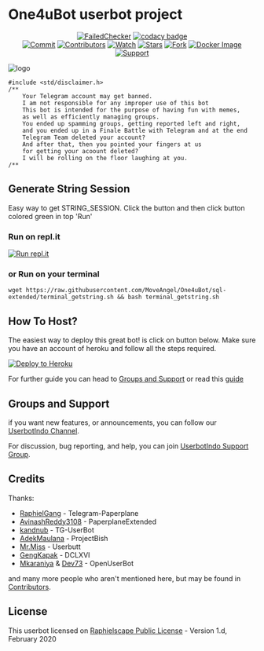 # One4uBot userbot project

<p align="center">
    <a href="https://github.com/MoveAngel/One4uBot/actions?query=workflow%3AFailedChecker" > <img src="https://img.shields.io/github/workflow/status/MoveAngel/One4uBot/FailedChecker/sql-extended?label=Build&style=flat-square&logo=github-actions&logoColor=white&color=98CE00" alt="FailedChecker" /></a>
    <a href="https://www.codacy.com/manual/MoveAngel/One4uBot?utm_source=github.com&amp;utm_medium=referral&amp;utm_content=MoveAngel/One4uBot&amp;utm_campaign=Badge_Grade"><img src="https://img.shields.io/codacy/grade/e758192aef1c4178be8777694409b248?style=flat-square&logo=codacy&color=17BEBB" alt="codacy badge"/></a><br>
    <a href="https://github.com/MoveAngel/One4uBot/commits/sql-extended"><img src="https://img.shields.io/github/last-commit/MoveAngel/One4uBot/sql-extended?label=Last%20Commit&style=flat-square&logo=github&color=8C86AA" alt="Commit" /></a>
    <a href="https://github.com/MoveAngel/One4uBot/graphs/contributors"><img src="https://img.shields.io/github/contributors-anon/MoveAngel/One4uBot?label=Contributors&style=flat-square&logo=github&color=FF4D80" alt="Contributors" /></a>
    <a href="https://github.com/MoveAngel/One4uBot/watchers"><img src="https://img.shields.io/github/watchers/MoveAngel/One4uBot?label=Watch&style=flat-square&logo=github&color=FF70A6" alt="Watch" /></a>
    <a href="https://github.com/MoveAngel/One4uBot/stargazers"><img src="https://img.shields.io/github/stars/MoveAngel/One4uBot?label=Stars&style=flat-square&logo=github&color=F87575" alt="Stars" /></a>
    <a href="https://github.com/MoveAngel/One4uBot/network/members"><img src="https://img.shields.io/github/forks/MoveAngel/One4uBot?label=Fork&style=flat-square&logo=github&color=E0777D" alt="Fork" /></a>
    <a href="https://hub.docker.com/r/movecrew/one4ubot"> <img src="https://img.shields.io/docker/image-size/movecrew/one4ubot/alpine-latest?label=Docker%20Size&style=flat-square&logo=docker&logoColor=white&color=1B98E0" alt="Docker Image" /></a><br>
    <a href="https://t.me/userbotindo"> <img src="https://img.shields.io/badge/telegram-Support_Group-blue?style=social&logo=telegram" alt="Support" /></a>
</p>

![logo](https://i.ibb.co/02QVkHC/headersmina.jpg)

```
#include <std/disclaimer.h>
/**
    Your Telegram account may get banned.
    I am not responsible for any improper use of this bot
    This bot is intended for the purpose of having fun with memes,
    as well as efficiently managing groups.
    You ended up spamming groups, getting reported left and right,
    and you ended up in a Finale Battle with Telegram and at the end
    Telegram Team deleted your account?
    And after that, then you pointed your fingers at us
    for getting your acoount deleted?
    I will be rolling on the floor laughing at you.
/**
```

## Generate String Session
Easy way to get STRING_SESSION. Click the button and then click button colored green in top 'Run'

### Run on repl.it
[![Run repl.it](https://img.shields.io/badge/run-string__session.py-blue?style=flat-square&logo=repl.it)](https://repl.it/@MoveAngel/UserbotSession?lite=1&outputonly=1)

### or Run on your terminal
```
wget https://raw.githubusercontent.com/MoveAngel/One4uBot/sql-extended/terminal_getstring.sh && bash terminal_getstring.sh
```

## How To Host?

The easiest way to deploy this great bot! is click on button below.
Make sure you have an account of heroku and follow all the steps required.

<p align="left"><a href="https://heroku.com/deploy?template=https://github.com/kenaja/One4uBot/tree/sql-extended"> <img src="https://www.herokucdn.com/deploy/button.svg" alt="Deploy to Heroku" /></a></p>

For further guide you can head to [Groups and Support](https://github.com/MoveAngel/One4uBot#Groups-and-Support) or read this [guide](https://telegra.ph/How-to-host-a-Telegram-Userbot-07-01-2)

## Groups and Support

if you want new features, or announcements, you can follow our [UserbotIndo Channel](https://t.me/userbotindocloud).

For discussion, bug reporting, and help, you can join [UserbotIndo Support Group](https://t.me/userbotindo).

## Credits

Thanks: 
* [RaphielGang](https://github.com/RaphielGang) - Telegram-Paperplane
* [AvinashReddy3108](https://github.com/AvinashReddy3108) - PaperplaneExtended
* [kandnub](https://github.com/kandnub) - TG-UserBot
* [AdekMaulana](https://github.com/adekmaulana) - ProjectBish
* [Mr.Miss](https://github.com/keselekpermen69) - Userbutt
* [GengKapak](https://github.com/GengKapak) - DCLXVI
* [Mkaraniya](https://github.com/mkaraniya) & [Dev73](https://github.com/Devp73) - OpenUserBot

and many more people who aren't mentioned here, but may be found in [Contributors](https://github.com/MoveAngel/One4uBot/graphs/contributors).

## License

This userbot licensed on [Raphielscape Public License](https://github.com/MoveAngel/One4uBot/blob/sql-extended/LICENSE) - Version 1.d, February 2020
